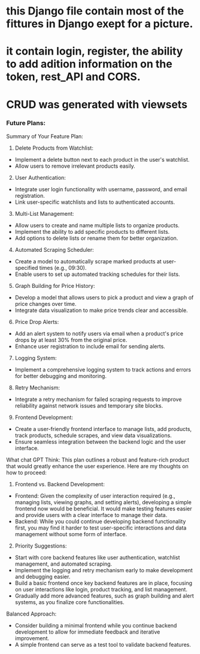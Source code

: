 # this Django file contain most of the fittures in Django exept for a picture.
# it contain login, register, the ability to add adition information on the token, rest_API and CORS.
# CRUD was generated with viewsets

### Future Plans:
Summary of Your Feature Plan:
1. Delete Products from Watchlist:
* Implement a delete button next to each product in the user's watchlist.
* Allow users to remove irrelevant products easily.

2. User Authentication:
* Integrate user login functionality with username, password, and email registration.
* Link user-specific watchlists and lists to authenticated accounts.

3. Multi-List Management:
* Allow users to create and name multiple lists to organize products.
* Implement the ability to add specific products to different lists.
* Add options to delete lists or rename them for better organization.

4. Automated Scraping Scheduler:
* Create a model to automatically scrape marked products at user-specified times (e.g., 09:30).
* Enable users to set up automated tracking schedules for their lists.

5. Graph Building for Price History:
* Develop a model that allows users to pick a product and view a graph of price changes over time.
* Integrate data visualization to make price trends clear and accessible.

6. Price Drop Alerts:
* Add an alert system to notify users via email when a product's price drops by at least 30% from the original price.
* Enhance user registration to include email for sending alerts.

7. Logging System:
* Implement a comprehensive logging system to track actions and errors for better debugging and monitoring.

8. Retry Mechanism:
* Integrate a retry mechanism for failed scraping requests to improve reliability against network issues and temporary site blocks.

9. Frontend Development:
* Create a user-friendly frontend interface to manage lists, add products, track products, schedule scrapes, and view data visualizations.
* Ensure seamless integration between the backend logic and the user interface.

What chat GPT Think:
This plan outlines a robust and feature-rich product that would greatly enhance the user experience. Here are my thoughts on how to proceed:

1. Frontend vs. Backend Development:
* Frontend: Given the complexity of user interaction required (e.g., managing lists, viewing graphs, and setting alerts), developing a simple frontend now would be beneficial. It would make testing features easier and provide users with a clear interface to manage their data.
* Backend: While you could continue developing backend functionality first, you may find it harder to test user-specific interactions and data management without some form of interface.

2. Priority Suggestions:
* Start with core backend features like user authentication, watchlist management, and automated scraping.
* Implement the logging and retry mechanism early to make development and debugging easier.
* Build a basic frontend once key backend features are in place, focusing on user interactions like login, product tracking, and list management.
* Gradually add more advanced features, such as graph building and alert systems, as you finalize core functionalities.

Balanced Approach:
* Consider building a minimal frontend while you continue backend development to allow for immediate feedback and iterative improvement.
* A simple frontend can serve as a test tool to validate backend features.
